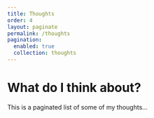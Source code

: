 ```yaml
---
title: Thoughts
order: 4
layout: paginate
permalink: /thoughts
pagination:
  enabled: true
  collection: thoughts
---
```


<h1>What do I think about?</h1>

This is a paginated list of some of my thoughts...
